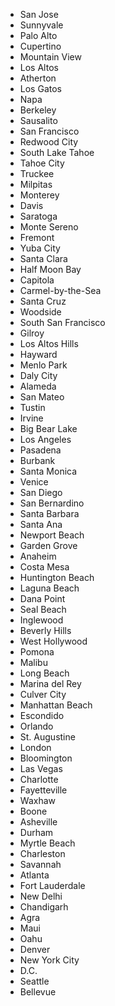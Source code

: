 * San Jose
* Sunnyvale
* Palo Alto
* Cupertino
* Mountain View
* Los Altos
* Atherton
* Los Gatos
* Napa
* Berkeley
* Sausalito
* San Francisco
* Redwood City
* South Lake Tahoe
* Tahoe City
* Truckee
* Milpitas
* Monterey
* Davis
* Saratoga
* Monte Sereno
* Fremont
* Yuba City
* Santa Clara
* Half Moon Bay
* Capitola
* Carmel-by-the-Sea
* Santa Cruz
* Woodside
* South San Francisco
* Gilroy
* Los Altos Hills
* Hayward
* Menlo Park
* Daly City
* Alameda
* San Mateo
* Tustin
* Irvine
* Big Bear Lake
* Los Angeles
* Pasadena
* Burbank
* Santa Monica
* Venice
* San Diego
* San Bernardino
* Santa Barbara
* Santa Ana
* Newport Beach
* Garden Grove
* Anaheim
* Costa Mesa
* Huntington Beach
* Laguna Beach
* Dana Point
* Seal Beach
* Inglewood
* Beverly Hills
* West Hollywood
* Pomona
* Malibu
* Long Beach
* Marina del Rey
* Culver City
* Manhattan Beach
* Escondido
* Orlando
* St. Augustine
* London
* Bloomington
* Las Vegas
* Charlotte
* Fayetteville
* Waxhaw
* Boone
* Asheville
* Durham
* Myrtle Beach
* Charleston
* Savannah
* Atlanta
* Fort Lauderdale
* New Delhi
* Chandigarh
* Agra
* Maui
* Oahu
* Denver
* New York City
* D.C.
* Seattle
* Bellevue
